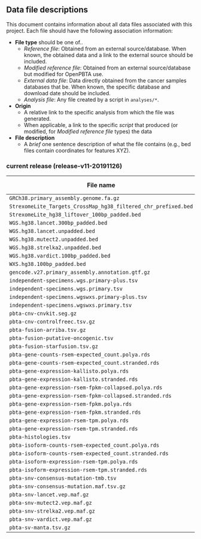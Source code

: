 ## Data file descriptions

This document contains information about all data files associated with this project. Each file should have the following association information:

+ **File type** should be one of..
	+ *Reference file*: Obtained from an external source/database. When known, the obtained data and a link to the external source should be included.
	+ *Modified reference file*: Obtained from an external source/database but modified for OpenPBTA use. 	
	+ *External data file*: Data directly obtained from the cancer samples databases that be. When known, the specific database and download date should be included.
	+ *Analysis file*: Any file created by a script in `analyses/*`. 
+ **Origin**
	+ A relative link to the specific analysis from which the file was generated.
	+ When applicable, a link to the specific *script* that produced (or modified, for *Modified reference file* types) the data
+ **File description**
	+ A *brief* one sentence description of what the file contains (e.g., bed files contain coordinates for features XYZ).



### current release (release-v11-20191126)

| **File name** |  **File Type** | **Origin** | **File Description** |
|---------------|----------------|------------------------|-----------------------|
|`GRCh38.primary_assembly.genome.fa.gz` | | |  |
|`StrexomeLite_Targets_CrossMap_hg38_filtered_chr_prefixed.bed` | | |
|`StrexomeLite_hg38_liftover_100bp_padded.bed`| | |
|`WGS.hg38.lancet.300bp_padded.bed` | | |
|`WGS.hg38.lancet.unpadded.bed` | | |
|`WGS.hg38.mutect2.unpadded.bed` | | |
|`WGS.hg38.strelka2.unpadded.bed` | ||
|`WGS.hg38.vardict.100bp_padded.bed` | ||
|`WXS.hg38.100bp_padded.bed` | ||
|`gencode.v27.primary_assembly.annotation.gtf.gz` | ||
|`independent-specimens.wgs.primary-plus.tsv` | ||
|`independent-specimens.wgs.primary.tsv` | ||
|`independent-specimens.wgswxs.primary-plus.tsv` | ||
|`independent-specimens.wgswxs.primary.tsv` | ||
|`pbta-cnv-cnvkit.seg.gz` | ||
|`pbta-cnv-controlfreec.tsv.gz` | ||
|`pbta-fusion-arriba.tsv.gz` | ||
|`pbta-fusion-putative-oncogenic.tsv` | ||
|`pbta-fusion-starfusion.tsv.gz` | ||
|`pbta-gene-counts-rsem-expected_count.polya.rds` | ||
|`pbta-gene-counts-rsem-expected_count.stranded.rds` || |
|`pbta-gene-expression-kallisto.polya.rds` | ||
|`pbta-gene-expression-kallisto.stranded.rds` || |
|`pbta-gene-expression-rsem-fpkm-collapsed.polya.rds` | ||
|`pbta-gene-expression-rsem-fpkm-collapsed.stranded.rds` || |
|`pbta-gene-expression-rsem-fpkm.polya.rds` | ||
|`pbta-gene-expression-rsem-fpkm.stranded.rds` || |
|`pbta-gene-expression-rsem-tpm.polya.rds` | ||
|`pbta-gene-expression-rsem-tpm.stranded.rds` || |
|`pbta-histologies.tsv` | ||
|`pbta-isoform-counts-rsem-expected_count.polya.rds` | ||
|`pbta-isoform-counts-rsem-expected_count.stranded.rds` || |
|`pbta-isoform-expression-rsem-tpm.polya.rds` | ||
|`pbta-isoform-expression-rsem-tpm.stranded.rds` || |
|`pbta-snv-consensus-mutation-tmb.tsv` | ||
|`pbta-snv-consensus-mutation.maf.tsv.gz` || |
|`pbta-snv-lancet.vep.maf.gz` | ||
|`pbta-snv-mutect2.vep.maf.gz` | ||
|`pbta-snv-strelka2.vep.maf.gz` | ||
|`pbta-snv-vardict.vep.maf.gz` | ||
|`pbta-sv-manta.tsv.gz`| ||
